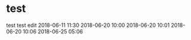 # test
test
test  edit
2018-06-11 11:30
2018-06-20 10:00
2018-06-20 10:01
2018-06-20 10:06
2018-06-25 05:06
